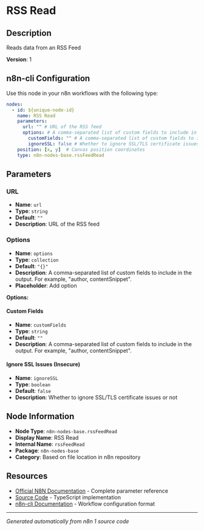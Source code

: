 # RSS Read

## Description

Reads data from an RSS Feed

**Version**: 1

## n8n-cli Configuration

Use this node in your n8n workflows with the following type:

```yaml
nodes:
  - id: ${unique-node-id}
    name: RSS Read
    parameters:
      url: "" # URL of the RSS feed
      options: # A comma-separated list of custom fields to include in the output. For example, "author, contentSnippet".
        customFields: "" # A comma-separated list of custom fields to include in the output. For example, "author, contentSnippet".
        ignoreSSL: false # Whether to ignore SSL/TLS certificate issues or not
    position: [x, y]  # Canvas position coordinates
    type: n8n-nodes-base.rssFeedRead
```

## Parameters

### URL

- **Name**: `url`
- **Type**: `string`
- **Default**: `""`
- **Description**: URL of the RSS feed

### Options

- **Name**: `options`
- **Type**: `collection`
- **Default**: `"{}"`
- **Description**: A comma-separated list of custom fields to include in the output. For example, "author, contentSnippet".
- **Placeholder**: Add option

**Options:**

#### Custom Fields
- **Name**: `customFields`
- **Type**: `string`
- **Default**: `""`
- **Description**: A comma-separated list of custom fields to include in the output. For example, "author, contentSnippet".

#### Ignore SSL Issues (Insecure)
- **Name**: `ignoreSSL`
- **Type**: `boolean`
- **Default**: `false`
- **Description**: Whether to ignore SSL/TLS certificate issues or not



## Node Information

- **Node Type**: `n8n-nodes-base.rssFeedRead`
- **Display Name**: RSS Read
- **Internal Name**: `rssFeedRead`
- **Package**: `n8n-nodes-base`
- **Category**: Based on file location in n8n repository

## Resources

- [Official N8N Documentation](https://docs.n8n.io/integrations/builtin/app-nodes/n8n-nodes-base.rssfeedread/) - Complete parameter reference
- [Source Code](https://github.com/n8n-io/n8n/blob/master/packages/nodes-base/nodes/RssFeedRead/RssFeedRead.node.ts) - TypeScript implementation
- [n8n-cli Documentation](https://github.com/edenreich/n8n-cli) - Workflow configuration format

---
*Generated automatically from n8n 1 source code*
